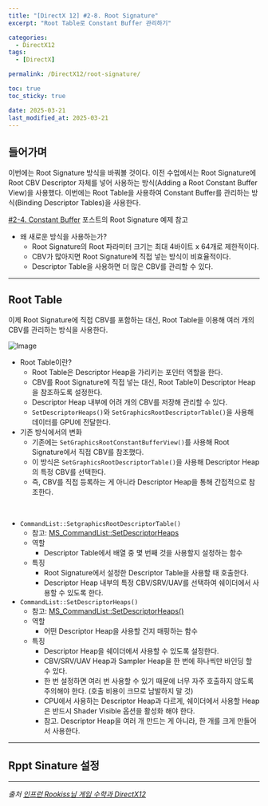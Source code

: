 ```yaml
---
title: "[DirectX 12] #2-8. Root Signature"
excerpt: "Root Table로 Constant Buffer 관리하기"

categories:
  - DirectX12
tags:
  - [DirectX]

permalink: /DirectX12/root-signature/

toc: true
toc_sticky: true

date: 2025-03-21
last_modified_at: 2025-03-21
---
```


## 들어가며

이번에는 Root Signature 방식을 바꿔볼 것이다. 이전 수업에서는 Root Signature에 Root CBV Descriptor 자체를 넣어 사용하는 방식(Adding a Root Constant Buffer View)을 사용했다. 이번에는 Root Table을 사용하여 Constant Buffer를 관리하는 방식(Binding Descriptor Tables)을 사용한다.

[#2-4. Constant Buffer](https://chaeeun-dev.github.io/DirectX12/constant-buffer/#constant-buffer) 포스트의 Root Signature 예제 참고

- 왜 새로운 방식을 사용하는가?
    - Root Signature의 Root 파라미터 크기는 최대 4바이트 x 64개로 제한적이다.
    - CBV가 많아지면 Root Signature에 직접 넣는 방식이 비효율적이다.
    - Descriptor Table을 사용하면 더 많은 CBV를 관리할 수 있다.

---

## Root Table


이제 Root Signature에 직접 CBV를 포함하는 대신, Root Table을 이용해 여러 개의 CBV를 관리하는 방식을 사용한다.

![Image](https://github.com/user-attachments/assets/cf04cbba-85e2-4162-8c6d-12297574a6cc)

- Root Table이란?
    - Root Table은 Descriptor Heap을 가리키는 포인터 역할을 한다.
    - CBV를 Root Signature에 직접 넣는 대신, Root Table이 Descriptor Heap을 참조하도록 설정한다. 
    - Descriptor Heap 내부에 어려 개의 CBV를 저장해 관리할 수 있다.
    - `SetDescriptorHeaps()`와 `SetGraphicsRootDescriptorTable()`을 사용해 데이터를 GPU에 전달한다.
- 기존 방식에서의 변화
    - 기존에는 `SetGraphicsRootConstantBufferView()`를 사용해 Root Signature에서 직접 CBV를 참조했다.
    - 이 방식은 `SetGraphicsRootDescriptorTable()`을 사용해 Descriptor Heap의 특정 CBV를 선택한다.
    - 즉, CBV를 직접 등록하는 게 아니라 Descriptor Heap을 통해 간접적으로 참조한다. 

&nbsp;

- `CommandList::SetgraphicsRootDescriptorTable()`
    - 참고: [MS_CommandList::SetDescriptorHeaps](https://learn.microsoft.com/en-us/windows/win32/api/d3d12/nf-d3d12-id3d12graphicscommandlist-setdescriptorheaps)
    - 역할
        - Descriptor Table에서 배열 중 몇 번째 것을 사용할지 설정하는 함수 
    - 특징
        - Root Signature에서 설정한 Descriptor Table을 사용할 때 호출한다. 
        - Descriptor Heap 내부의 특정 CBV/SRV/UAV를 선택하여 쉐이더에서 사용할 수 있도록 한다. 
- `CommandList::SetDescriptorHeaps()`
    - 참고: [MS_CommandList::SetDescriptorHeaps()](https://learn.microsoft.com/en-us/windows/win32/api/d3d12/nf-d3d12-id3d12graphicscommandlist-setdescriptorheaps)
    - 역할
        - 어떤 Descriptor Heap을 사용할 건지 매핑하는 함수
    - 특징
        - Descriptor Heap을 쉐이더에서 사용할 수 있도록 설정한다.
        - CBV/SRV/UAV Heap과 Sampler Heap을 한 번에 하나씩만 바인딩 할 수 있다.
        - 한 번 설정하면 여러 번 사용할 수 있기 때문에 너무 자주 호출하지 않도록 주의해야 한다. (호출 비용이 크므로 남발하지 말 것)
        - CPU에서 사용하는 Descriptor Heap과 다르게, 쉐이더에서 사용할 Heap은 반드시 Shader Visible 옵션을 활성화 해야 한다.
        - 참고. Descriptor Heap을 여러 개 만드는 게 아니라, 한 개를 크게 만들어서 사용한다.

---

## Rppt Sinature 설정

---

*출처* 
*[인프런 Rookiss님 게임 수학과 DirectX12](https://www.inflearn.com/course/%EC%96%B8%EB%A6%AC%EC%96%BC-3d-mmorpg-2/dashboard)*